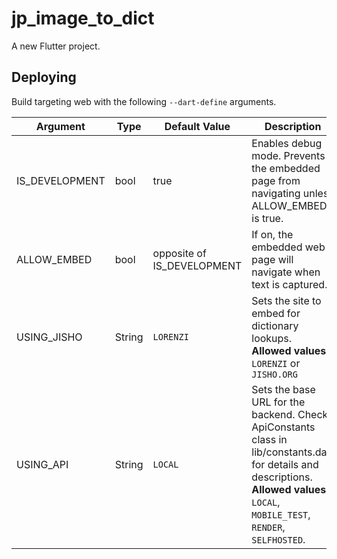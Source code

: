 # jp_image_to_dict

A new Flutter project.

## Deploying

Build targeting web with the following `--dart-define` arguments.

| Argument | Type | Default Value | Description |
-----------|------|---------------|-------------|
| IS_DEVELOPMENT | bool | true | Enables debug mode. Prevents the embedded page from navigating unless ALLOW_EMBED is true. |
| ALLOW_EMBED | bool | opposite of IS_DEVELOPMENT | If on, the embedded web page will navigate when text is captured. |
| USING_JISHO | String | `LORENZI` | Sets the site to embed for dictionary lookups.<br>**Allowed values**: `LORENZI` or `JISHO.ORG` |
| USING_API | String | `LOCAL` | Sets the base URL for the backend. Check ApiConstants class in lib/constants.dart for details and descriptions.<br>**Allowed values**: `LOCAL`, `MOBILE_TEST`, `RENDER`, `SELFHOSTED`. |